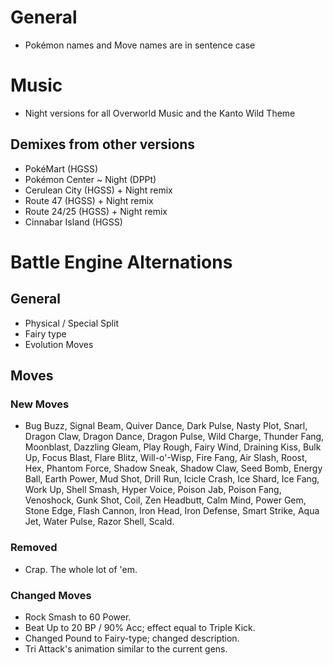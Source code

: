 # General
* Pokémon names and Move names are in sentence case

# Music
* Night versions for all Overworld Music and the Kanto Wild Theme
## Demixes from other versions
* PokéMart (HGSS)
* Pokémon Center ~ Night (DPPt)
* Cerulean City (HGSS) + Night remix
* Route 47 (HGSS) + Night remix
* Route 24/25 (HGSS) + Night remix
* Cinnabar Island (HGSS)

# Battle Engine Alternations
## General
* Physical / Special Split
* Fairy type
* Evolution Moves

## Moves
### New Moves
* Bug Buzz, Signal Beam, Quiver Dance, Dark Pulse, Nasty Plot, Snarl, Dragon Claw, Dragon Dance, Dragon Pulse, Wild Charge, Thunder Fang, Moonblast, Dazzling Gleam, Play Rough, Fairy Wind, Draining Kiss, Bulk Up, Focus Blast, Flare Blitz, Will-o'-Wisp, Fire Fang, Air Slash, Roost, Hex, Phantom Force, Shadow Sneak, Shadow Claw, Seed Bomb, Energy Ball, Earth Power, Mud Shot, Drill Run, Icicle Crash, Ice Shard, Ice Fang, Work Up, Shell Smash, Hyper Voice, Poison Jab, Poison Fang, Venoshock, Gunk Shot, Coil, Zen Headbutt, Calm Mind, Power Gem, Stone Edge, Flash Cannon, Iron Head, Iron Defense, Smart Strike, Aqua Jet, Water Pulse, Razor Shell, Scald.

### Removed
* Crap. The whole lot of 'em.

### Changed Moves
* Rock Smash to 60 Power.
* Beat Up to 20 BP / 90% Acc; effect equal to Triple Kick.
* Changed Pound to Fairy-type; changed description.
* Tri Attack's animation similar to the current gens.
